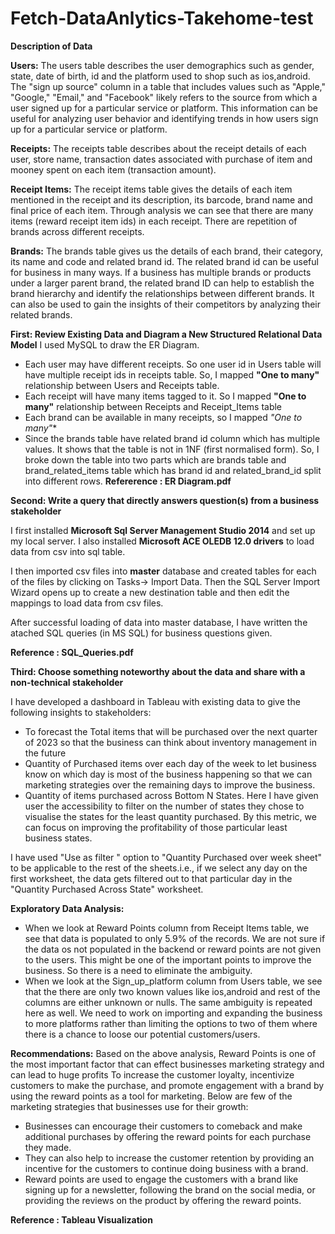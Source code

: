 # Fetch-DataAnlytics-Takehome-test

**Description of Data**

**Users:** The users table describes the user demographics such as gender, state, date of birth, id and the platform used to shop such as ios,android.
The "sign up source" column in a table that includes values such as "Apple," "Google," "Email," and "Facebook" likely refers to the source from which a user signed up for a particular service or platform.
This information can be useful for analyzing user behavior and identifying trends in how users sign up for a particular service or platform.

**Receipts:** The receipts table describes about the receipt details of each user, store name, transaction dates associated with purchase of item and mooney spent on each item (transaction amount).

**Receipt Items:** The receipt items table gives the details of each item mentioned in the receipt and its description, its barcode, brand name and final price of each item. Through analysis we can see that there are many items (reward receipt item ids) in each receipt. There are repetition of brands across different receipts.

**Brands:**  The brands table gives us the details of each brand, their category, its name and code and related brand id. The related brand id can be useful for business in many ways. If a business has multiple brands or products under a larger parent brand, the related brand ID can help to establish the brand hierarchy and identify the relationships between different brands. It can also be used to gain the insights of their competitors by analyzing their related brands.

**First: Review Existing Data and Diagram a New Structured Relational Data Model**
I used MySQL to draw the ER Diagram.
- Each user may have different receipts. So one user id in Users table will have multiple receipt ids in receipts table. So, I mapped **"One to many"**  relationship between Users and Receipts table.
- Each receipt will have many items tagged to it. So I mapped **"One to many"** relationship between Receipts and Receipt_Items table
- Each brand can be available in many receipts, so I mapped *"One to many"**
- Since the brands table have related brand id column which has multiple values. It shows that the table is not in 1NF (first normalised form). So, I broke down the table into two parts which are brands table and brand_related_items table which has brand id and related_brand_id split into different rows.
**Refererence : ER Diagram.pdf**


**Second: Write a query that directly answers question(s) from a business stakeholder**

I first installed **Microsoft Sql Server Management Studio 2014** and set up my local server. 
I also installed **Microsoft ACE OLEDB 12.0 drivers** to load data from csv into sql table.

I then imported csv files into **master** database and created tables for each of the files by clicking on Tasks-> Import Data. 
Then the SQL Server Import Wizard opens up to create a new destination table and then edit the mappings to load data from csv files.

After successful loading of data into master database, I have written the atached SQL queries (in MS SQL) for business questions given.

**Reference : SQL_Queries.pdf**

**Third: Choose something noteworthy about the data and share with a non-technical stakeholder**

I have developed a dashboard in Tableau with existing data to give the following insights to stakeholders:
- To forecast the Total items that will be purchased over the next quarter of 2023 so that the business can think about inventory management in the future
- Quantity of Purchased items over each day of the week to let business know on which day is most of the business happening so that we can marketing strategies over the remaining days to improve the business.
- Quantity of items purchased across Bottom N States. Here I have given user the accessibility to filter on the number of states they chose to visualise the states for the least quantity purchased. By this metric, we can focus on improving the profitability of those particular least business states.

I have used "Use as filter " option to "Quantity Purchased over week sheet" to be applicable to the rest of the sheets.i.e., if we select any day on the first worksheet, the data gets filtered out to that particular day in the "Quantity Purchased Across State" worksheet.

**Exploratory Data Analysis:**

- When we look at Reward Points column from Receipt Items table, we see that data is populated to only 5.9% of the records. We are not sure if the data os not populated in the backend or reward points are not given to the users. This might be one of the important points to improve the business. So there is a need to eliminate the ambiguity.
- When we look at the Sign_up_platform column from Users table, we see that the there are only two known values like ios,android and rest of the columns are either unknown or nulls. The same ambiguity is repeated here as well. We need to work on importing and expanding the business to more platforms rather than limiting the options to two of them where there is a chance to loose our potential customers/users.

**Recommendations:**
Based on the above analysis, Reward Points is one of the most important factor that can effect businesses marketing strategy and can lead to huge profits
To increase the customer loyalty, incentivize customers to make the purchase, and promote engagement with a brand by using the reward points as a tool for marketing. Below are few of the marketing strategies that businesses use for their growth:
- Businesses can encourage their customers to comeback and make additional purchases by offering the reward points for each purchase they made. 
- They can also help to increase the customer retention by providing an incentive for the customers to continue doing business with a brand.
- Reward points are used to engage the customers with a brand like signing up for a newsletter, following the brand on the social media, or providing the reviews on the product by offering the reward points.



**Reference : Tableau Visualization**

